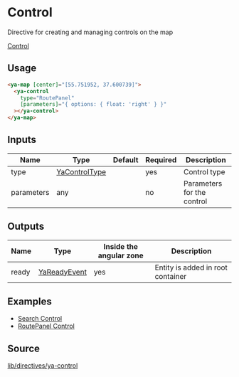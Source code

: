 # Control

Directive for creating and managing controls on the map

[Control](https://searchcontrol.stackblitz.io ':include :type=iframe height=550px')

## Usage

```html
<ya-map [center]="[55.751952, 37.600739]">
  <ya-control
    type="RoutePanel"
    [parameters]="{ options: { float: 'right' } }"
  ></ya-control>
</ya-map>
```

## Inputs

| Name       | Type            | Default | Required | Description                |
| ---------- | --------------- | ------- | -------- | -------------------------- |
| type       | [YaControlType] |         | yes      | Control type               |
| parameters | any             |         | no       | Parameters for the control |

[yacontroltype]: interfaces/ya-control-type.md

## Outputs

| Name  | Type           | Inside the angular zone | Description                       |
| ----- | -------------- | ----------------------- | --------------------------------- |
| ready | [YaReadyEvent] | yes                     | Entity is added in root container |

[yareadyevent]: interfaces/ya-ready-event.md

## Examples

- [Search Control](https://stackblitz.com/edit/searchcontrol)
- [RoutePanel Control](https://stackblitz.com/edit/route-panel)

## Source

[lib/directives/ya-control](https://github.com/ddubrava/angular8-yandex-maps/tree/master/projects/angular8-yandex-maps/src/lib/directives/ya-control)
